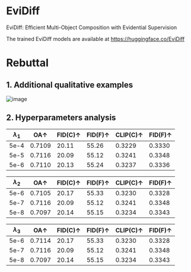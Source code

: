 # EviDiff
EviDiff: Efficient Multi-Object Composition with Evidential Supervision

The trained EviDiff models are available at https://huggingface.co/EviDiff

# Rebuttal
## 1. Additional qualitative examples
![image](https://github.com/anonymity-coder/EviDiff/blob/main/additional-results.png)

## 2. Hyperparameters analysis
| $\lambda_1$    | 	    OA↑	   | FID(C)↑ | FID(F)↑ | CLIP(C)↑ | FID(F)↑ |
| ---------- | --------------- | ------- | ------- |-------- | -------- |
|  5e-4      | 	    0.7109     | 20.11   | 55.26   | 0.3229  | 0.3330   |
|  5e-5      | 	    0.7116     | 20.09   | 55.12   | 0.3241  | 0.3348   |  
|  5e-6      | 	    0.7110     | 20.13   | 55.24   | 0.3237  | 0.3336   |  

| $\lambda_2$    | 	    OA↑	   | FID(C)↑ | FID(F)↑ | CLIP(C)↑ | FID(F)↑ |
| ---------- | --------------- | ------- | ------- |-------- | -------- |
|  5e-6      | 	    0.7105     | 20.17   | 55.33   | 0.3230  | 0.3328   |
|  5e-7      | 	    0.7116     | 20.09   | 55.12   | 0.3241  | 0.3348   |  
|  5e-8      | 	    0.7097     | 20.14   | 55.15   | 0.3234  | 0.3343   |  

| $\lambda_3$    | 	    OA↑	   | FID(C)↑ | FID(F)↑ | CLIP(C)↑ | FID(F)↑ |
| ---------- | --------------- | ------- | ------- |-------- | -------- |
|  5e-6      | 	    0.7114     | 20.17   | 55.33   | 0.3230  | 0.3328   |
|  5e-7      | 	    0.7116     | 20.09   | 55.12   | 0.3241  | 0.3348   |  
|  5e-8      | 	    0.7097     | 20.14   | 55.15   | 0.3234  | 0.3343   |  


